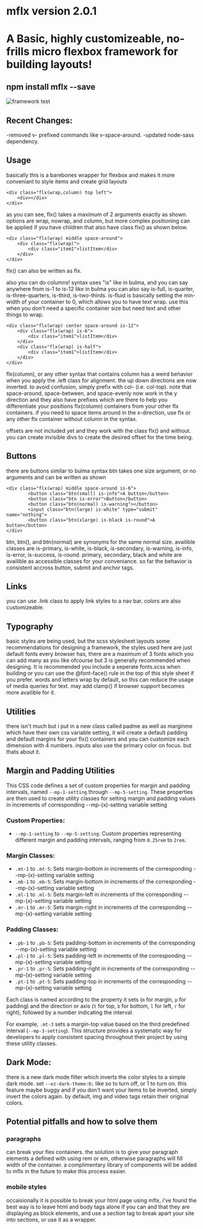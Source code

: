 # mflx version 2.0.1

<h1>A Basic, highly customizeable, no-frills micro flexbox framework for building layouts!</h1>
<h2>npm install mflx --save</h2>
<img src="https://github.com/Meleeman01/mflx/blob/master/test.html%23.png" alt="framework test" title="a test of the framework :D" />

<h2>Recent Changes:</h2>

-removed v- prefixed commands like v-space-around.
-updated node-sass dependency.


<h2>Usage</h2>

basically this is a barebones wrapper for flexbox and makes it more conveniant to style items and create grid layouts
```
<div class="flx(wrap,column) top left"> 
	<div></div>
</div>
```
as you can see, flx() takes a maximum of 2 arguments exactly as shown. options are wrap, nowrap, and column, but more complex positioning can be applied if you have children that also have class flx() as shown below.
```
<div class="flx(wrap) middle space-around">
	<div class="flx(wrap)">
		<div class="item1">listItem</div>
	</div>
</div>
```
flx() can also be written as flx.

also you can do columns! syntax uses "is" like in bulma, and you can say anywhere from is-1 to is-12 like in bulma you can also say is-full, is-quarter, is-three-quarters, is-third, is-two-thirds. is-fluid is basically setting the min-width of your container to 0, which allows you to have text wrap. use this when you don't need a specific container size but need text and other things to wrap.
```
<div class="flx(wrap) center space-around is-12">
	<div class="flx(wrap) is-6">
		<div class="item1">listItem</div>
	</div>
	<div class="flx(wrap) is-half">
		<div class="item1">listItem</div>
	</div>
</div>
```

flx(column), or any other syntax that contains column has a weird behavior when you apply the .left class for alignment. the up down directions are now inverted. to avoid confusion, simply prefix with col- (i.e. col-top). note that space-around, space-between, and space-evenly now work in the y direction and they also have prefixes which are there to help you differentiate your positions flx(column) containers from your other flx containers. if you need to space items around in the x-direction, use flx or any other flx container without column in the syntax.

offsets are not included yet and they work with the class flx() and without. you can create invisible divs to create the desired offset for the time being.

<h2>Buttons</h2> there are buttons similar to bulma syntax btn takes one size argument, or no arguments and can be
written as shown

```
<div class="flx(wrap) middle space-around is-6">
		<button class="btn(small) is-info">A button</button>
		<button class="btn is-error">Button</button>
		<button class="btn(normal) is-warning"></button>
		<input class="btn(large) is-white" type="submit" name="nothing">
		<button class="btn(xlarge) is-black is-round">A button</button>
</div>
```

btn, btn(), and btn(normal) are synonyms for the same normal size.
availible classes are is-primary, is-white, is-black, is-secondary, is-warning, is-info, is-error, is-success, is-round. primary, secondary, black and white are availible as accessible classes for your conveniance. so far the behavior is consistent accross button, submit and anchor tags.
<h2>Links</h2>
you can use .link class to apply link styles to a nav bar. colors are also customizeable.

<h2>Typography</h2> basic styles are being used, but the scss stylesheet layouts some recommendations for designing a framework, the styles used here are just default fonts every browser has, there are a maximum of 3 fonts which you can add many as you like ofcourse but 3 is generally recommended when designing. It is recommended you include a seperate fonts.scss when building or you can use the @font-face() rule in the top of this style sheet if you prefer.
words and letters wrap by default, so this can reduce the usage of media queries for text. may add clamp() if browser support becomes more availible for it.


<h2>Utilities</h2> 
there isn't much but i put in a new class called padme as well as marginme which have their own css variable setting, it will create a default padding and default margins for your flx() containers and you can customize each dimension with 4 numbers. inputs also use the primary color on focus. but thats about it.


## Margin and Padding Utilities

This CSS code defines a set of custom properties for margin and padding intervals, named `--mp-1-setting` through `--mp-5-setting`. These properties are then used to create utility classes for setting margin and padding values in increments of corresponding --mp-(x)-setting variable setting

### Custom Properties:

- `--mp-1-setting` to `--mp-5-setting`: Custom properties representing different margin and padding intervals, ranging from `0.25rem` to `2rem`.

### Margin Classes:

- `.mt-1` to `.mt-5`: Sets margin-bottom in increments of the corresponding --mp-(x)-setting variable setting
- `.mb-1` to `.mb-5`: Sets margin-bottom in increments of the corresponding --mp-(x)-setting variable setting
- `.ml-1` to `.ml-5`: Sets margin-left in increments of the corresponding --mp-(x)-setting variable setting
- `.mr-1` to `.mr-5`: Sets margin-right in increments of the corresponding --mp-(x)-setting variable setting

### Padding Classes:

- `.pb-1` to `.pb-5`: Sets padding-bottom in increments of the corresponding --mp-(x)-setting variable setting
- `.pl-1` to `.pl-5`: Sets padding-left in increments of the corresponding --mp-(x)-setting variable setting
- `.pr-1` to `.pr-5`: Sets padding-right in increments of the corresponding --mp-(x)-setting variable setting
- `.pt-1` to `.pt-5`: Sets padding-top in increments of the corresponding --mp-(x)-setting variable setting

Each class is named according to the property it sets (`m` for margin, `p` for padding) and the direction or axis (`t` for top, `b` for bottom, `l` for left, `r` for right), followed by a number indicating the interval.

For example, `.mt-3` sets a margin-top value based on the third predefined interval (`--mp-3-setting`). This structure provides a systematic way for developers to apply consistent spacing throughout their project by using these utility classes.

## Dark Mode:
there is a new dark mode filter which inverts the color styles to a simple dark mode. set `--ez-dark-theme:0;` like so to turn off, or 1 to turn on. this feature maybe buggy and if you don't want your items to be inverted, simply invert the colors again. by default, img and video tags retain their original colors.

<h2>Potential pitfalls and how to solve them</h2>
<h3>paragraphs</h3> can break your flex containers. the solution is to give your paragraph elements a defined with using rem or em, otherwise
paragraphs will fill width of the container. a complimentary library of components will be added to mflx in the future to make this 
process easier.
<h3>mobile styles</h3>
occaisionally it is possible to break your html page using mflx, i've found the best way is to leave html and body tags alone if you can and that they are displaying as block elements, and use a section tag to break apart your site into sections, or use it as a wrapper.


